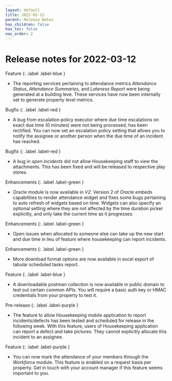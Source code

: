 ```yaml
---
layout: default
title: 2022-03-12
parent: Release Notes
has_children: false
has_toc: false
nav_order: 2
---
```


# Release notes for 2022-03-12

Feature
{: .label .label-blue }
- The reporting services pertaining to attendance metrics *Attendance Status*, *Attendance Summaries*, and *Lateness Report* were being generated at a building leve.
These services have now been internally set to generate property level metrics.

Bugfix
{: .label .label-red }
- A bug from escalation policy executor where due time escalations on exact due time (0 minutes) were not being processed, has been rectified.
You can now set an escalation policy setting that allows you to notify the assignee or another person when the due time of an incident has reached.

Bugfix
{: .label .label-red }
- A bug in *open incidents* did not allow Housekeeping staff to view the attachments. This has been fixed and will be released to respective play stores.

Enhancements
{: .label .label-green }
- Oracle module is now available in *V2*. Version 2 of *Oracle* embeds capabilities to render attendance widget and fixes some bugs pertaining to auto refresh of widgets based on time.
Widgets can also specify an optional setting where they are not affected by the time duration picker explicitly, and only take the current time as it progresses.

Enhancements
{: .label .label-green }
- Open issues when allocated to someone else can take up the new start and due time in lieu of feature where housekeeping can report incidents.

Enhancements
{: .label .label-green }
- More download format options are now available in excel export of tabular scheduled tasks report.

Feature
{: .label .label-blue }
- A downloadable postman collection is now available in public domain to test out certain common APIs.
You will require a basic auth key or HMAC credentials from your property to test it.

Pre-release
{: .label .label-purple }
- The feature to allow Housekeeping mobile application to report incidents/defects has been tested and scheduled for release in the following week.
With this feature, users of Housekeeping application can report a defect and take pictures. They cannot explicitly allocate this incident to an assignee.

Feature
{: .label .label-purple }
- You can now mark the attendance of your members through the *Workforce* module.
This feature is enabled on a request basis per property. Get in touch with your account manager if this feature seems important to you.
